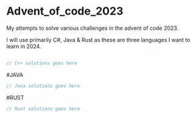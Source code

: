 # Advent_of_code_2023
My attempts to solve various challenges in the advent of code 2023.

I will use primarily C#, Java & Rust as these are three languages I want to learn in 2024.

##
```cs
// C++ solutions goes here
```
#JAVA
```java
// Java solutions goes here
```
#RUST
```rs
// Rust solutions goes here
```
